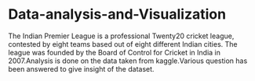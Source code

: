 # Data-analysis-and-Visualization
The Indian Premier League is a professional Twenty20 cricket league, contested by eight teams based out of eight different Indian cities. The league was founded by the Board of Control for Cricket in India in 2007.Analysis is done on the data taken from kaggle.Various question has been answered to give insight of the dataset.
